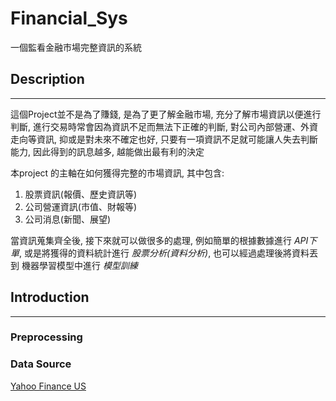 # Financial_Sys


一個監看金融市場完整資訊的系統

## Description
----------------

這個Project並不是為了賺錢, 是為了更了解金融市場, 充分了解市場資訊以便進行判斷, 進行交易時常會因為資訊不足而無法下正確的判斷, 對公司內部營運、外資走向等資訊, 抑或是對未來不確定也好, 只要有一項資訊不足就可能讓人失去判斷能力, 因此得到的訊息越多, 越能做出最有利的決定

本project 的主軸在如何獲得完整的市場資訊, 其中包含:
1. 股票資訊(報價、歷史資訊等)
2. 公司營運資訊(市值、財報等)
3. 公司消息(新聞、展望)


當資訊蒐集齊全後, 接下來就可以做很多的處理, 例如簡單的根據數據進行 *API下單*, 或是將獲得的資料統計進行 *股票分析(資料分析)*, 也可以經過處理後將資料丟到 機器學習模型中進行 *模型訓練*

## Introduction

----------------
### Preprocessing


### Data Source
[Yahoo Finance US](https://finance.yahoo.com/)